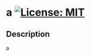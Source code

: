 
# a [![License: MIT](https://img.shields.io/badge/License-MIT-yellow.svg)](https://opensource.org/licenses/MIT)

## Description
a




